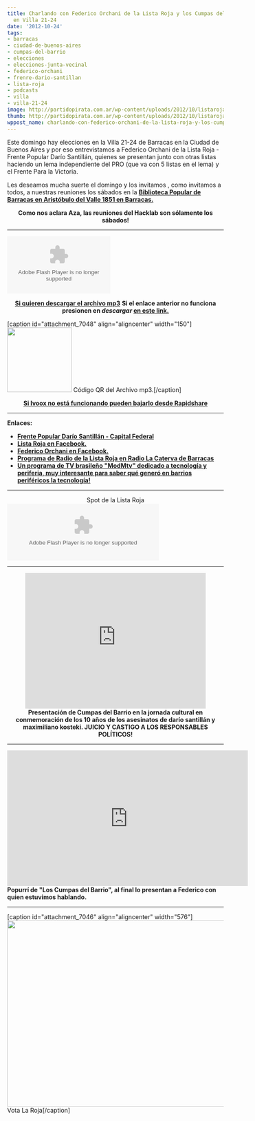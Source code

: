 ```yaml
---
title: Charlando con Federico Orchani de la Lista Roja y los Cumpas del Barrio, elecciones
  en Villa 21-24
date: '2012-10-24'
tags:
- barracas
- ciudad-de-buenos-aires
- cumpas-del-barrio
- elecciones
- elecciones-junta-vecinal
- federico-orchani
- frenre-dario-santillan
- lista-roja
- podcasts
- villa
- villa-21-24
image: http://partidopirata.com.ar/wp-content/uploads/2012/10/listaroja.jpg
thumb: http://partidopirata.com.ar/wp-content/uploads/2012/10/listaroja-150x150.jpg
wppost_name: charlando-con-federico-orchani-de-la-lista-roja-y-los-cumpas-del-barrio-elecciones-en-villa-21-24
---
```


Este domingo hay elecciones en la Villa 21-24 de Barracas en la Ciudad de Buenos Aires y por eso entrevistamos a Federico Orchani de la Lista Roja - Frente Popular Darío Santillán, quienes se presentan junto con otras listas haciendo un lema independiente del PRO (que va con 5 listas en el lema) y el Frente Para la Victoria.

Les deseamos mucha suerte el domingo y los invitamos , como invitamos a todos, a nuestras reuniones los sábados en la <strong><a href="http://www.bibliobarracas.com.ar/hacklab/" target="_blank">Biblioteca Popular de Barracas en Aristóbulo del Valle 1851 en Barracas.</a></strong>
<p style="text-align: center;"><strong>Como nos aclara Aza, las reuniones del Hacklab son sólamente los sábados!</strong></p>


<hr />

<object id="player1520799" width="240" height="133" classid="clsid:d27cdb6e-ae6d-11cf-96b8-444553540000" codebase="http://download.macromedia.com/pub/shockwave/cabs/flash/swflash.cab#version=6,0,40,0"><param name="AllowScriptAccess" value="always" /><param name="allowFullScreen" value="true" /><param name="wmode" value="transparent" /><param name="src" value="http://www.ivoox.com/playerivoox_ee_1520799_1.html" /><param name="allowfullscreen" value="true" /><param name="allowscriptaccess" value="always" /><embed id="player1520799" width="240" height="133" type="application/x-shockwave-flash" src="http://www.ivoox.com/playerivoox_ee_1520799_1.html" AllowScriptAccess="always" allowFullScreen="true" wmode="transparent" allowfullscreen="true" allowscriptaccess="always" /></object>
<p style="text-align: center;"><strong><a href="http://www.ivoox.com/charlando-federico-orchani-lista-roja_md_1520799_1.mp3" target="_blank">Si quieren descargar el archivo mp3</a></strong>
<strong> Si el enlace anterior no funciona presionen en <em>descargar</em> <a href="http://www.ivoox.com/charlando-federico-orchani-lista-roja-audios-mp3_rf_1520799_1.html" target="_blank">en este link.</a></strong></p>


[caption id="attachment_7048" align="aligncenter" width="150"]<a href="http://partidopirata.com.ar/wp-content/uploads/2012/10/chart9.png"><img class="size-full wp-image-7048" title="chart" src="http://partidopirata.com.ar/wp-content/uploads/2012/10/chart9.png" alt="" width="150" height="150" /></a> Código QR del Archivo mp3.[/caption]
<p style="text-align: center;"><strong><a href="https://rapidshare.com/files/3297187332/cumpas.mp3" target="_blank">Si Ivoox no está funcionando pueden bajarlo desde Rapidshare</a></strong></p>


<hr />

<strong>Enlaces:</strong>
<ul>
	<li><strong><a href="http://fpdscapital.blogspot.com/" target="_blank">Frente Popular Darío Santillán - Capital Federal</a></strong></li>
	<li><strong><a href="https://www.facebook.com/ListaRojaEnLa2124" target="_blank">Lista Roja en Facebook.</a></strong></li>
	<li><strong><a href="https://es-es.facebook.com/federico.orchani" target="_blank">Federico Orchani en Facebook.</a></strong></li>
	<li><strong><a href="http://www.ivoox.com/especial-lista-roja-villa-21-24-audios-mp3_rf_1501980_1.html" target="_blank">Programa de Radio de la Lista Roja en Radio La Caterva de Barracas</a></strong></li>
	<li><strong><a href="http://partidopirata.com.ar/1286/noalcanon-mod-mtv-10-dedicado-al-impacto-de-la-tecnologia-en-las-periferias">Un programa de TV brasileño "ModMtv" dedicado a tecnología y periferia, muy interesante para saber qué generó en barrios periféricos la tecnología!</a></strong></li>
</ul>

<hr />

<center>
Spot de la Lista Roja</center><object width="353" height="132" classid="clsid:d27cdb6e-ae6d-11cf-96b8-444553540000" codebase="http://download.macromedia.com/pub/shockwave/cabs/flash/swflash.cab#version=6,0,40,0"><param name="src" value="http://www.goear.com/files/external.swf?file=0db754a" /><param name="wmode" value="transparent" /><param name="quality" value="high" /><embed width="353" height="132" type="application/x-shockwave-flash" src="http://www.goear.com/files/external.swf?file=0db754a" wmode="transparent" quality="high" /></object>

<hr />
<p style="text-align: center;"><iframe src="http://www.youtube.com/embed/rjXKWqQHEH0" frameborder="0" width="420" height="315"></iframe>
<strong>Presentación de Cumpas del Barrio en la jornada cultural en conmemoración de los 10 años de los asesinatos de darío santillán y maximiliano kosteki. JUICIO Y CASTIGO A LOS RESPONSABLES POLÍTICOS!</strong></p>


<hr />

<iframe src="http://www.youtube.com/embed/de5UPwJAA8Y" frameborder="0" width="560" height="315"></iframe>
<strong>Popurrí de "Los Cumpas del Barrio", al final lo presentan a Federico con quien estuvimos hablando.</strong>

<hr />

[caption id="attachment_7046" align="aligncenter" width="576"]<a href="http://partidopirata.com.ar/wp-content/uploads/2012/10/votalaroja.jpg"><img class=" wp-image-7046 " title="votalaroja" src="http://partidopirata.com.ar/wp-content/uploads/2012/10/votalaroja.jpg" alt="" width="576" height="432" /></a> Vota La Roja[/caption]
